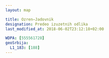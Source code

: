 ```yaml
---
layout: map

title: Ozren–Jadovnik
designation: Predeo izuzetnih odlika
last_modified_at: 2018-06-02T23:12:18+02:00

WDPA: [555561728]
geoSrbija:
  L1_183: [188]
---
```


